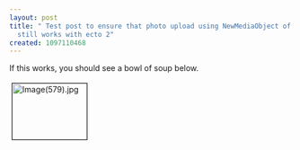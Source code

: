 ```yaml
---
layout: post
title: " Test post to ensure that photo upload using NewMediaObject of the MetaWeblogAPI
  still works with ecto 2"
created: 1097110468
---
```

<p>
If this works, you should see a bowl of soup below.
</p><p>
<a href="http://www.rolandtanglao.com/images/Image(579).jpg" onclick="window.open('http://www.rolandtanglao.com/images/Image(579).jpg','popup','width=1152,height=864,scrollbars=no,resizable=yes,toolbar=no,directories=no,location=no,menubar=no,status=yes,left=0,top=0');return false"><img src="http://www.rolandtanglao.com/images/Image(579)-tm.jpg" height="100" width="133" border="1" hspace="4" vspace="4" alt="Image(579).jpg" title="Image(579).jpg" /></a>
</p>

